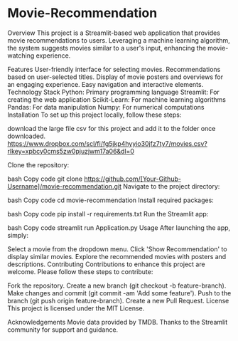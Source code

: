 ﻿# Movie-Recommendation
Overview
This project is a Streamlit-based web application that provides movie recommendations to users. Leveraging a machine learning algorithm, the system suggests movies similar to a user's input, enhancing the movie-watching experience.

Features
User-friendly interface for selecting movies.
Recommendations based on user-selected titles.
Display of movie posters and overviews for an engaging experience.
Easy navigation and interactive elements.
Technology Stack
Python: Primary programming language
Streamlit: For creating the web application
Scikit-Learn: For machine learning algorithms
Pandas: For data manipulation
Numpy: For numerical computations
Installation
To set up this project locally, follow these steps:

download the large file csv for this project and add it to the folder once downloaded.
https://www.dropbox.com/scl/fi/fg5jkp4hyyio30jfz7ty7/movies.csv?rlkey=xpbcy0cms5zw0pjuzjwm17a06&dl=0

Clone the repository:

bash
Copy code
git clone https://github.com/[Your-Github-Username]/movie-recommendation.git
Navigate to the project directory:

bash
Copy code
cd movie-recommendation
Install required packages:

bash
Copy code
pip install -r requirements.txt
Run the Streamlit app:

bash
Copy code
streamlit run Application.py
Usage
After launching the app, simply:

Select a movie from the dropdown menu.
Click 'Show Recommendation' to display similar movies.
Explore the recommended movies with posters and descriptions.
Contributing
Contributions to enhance this project are welcome. Please follow these steps to contribute:

Fork the repository.
Create a new branch (git checkout -b feature-branch).
Make changes and commit (git commit -am 'Add some feature').
Push to the branch (git push origin feature-branch).
Create a new Pull Request.
License
This project is licensed under the MIT License.

Acknowledgements
Movie data provided by TMDB.
Thanks to the Streamlit community for support and guidance.

